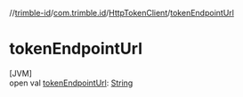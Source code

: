 //[trimble-id](../../../index.md)/[com.trimble.id](../index.md)/[HttpTokenClient](index.md)/[tokenEndpointUrl](token-endpoint-url.md)

# tokenEndpointUrl

[JVM]\
open val [tokenEndpointUrl](token-endpoint-url.md): [String](https://docs.oracle.com/javase/8/docs/api/java/lang/String.html)
